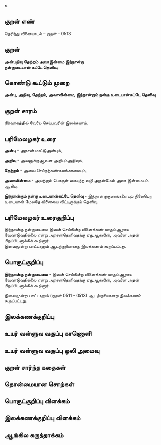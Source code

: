 உ

## குறள் எண் 

தெரிந்து வினையாடல்  – குறள் - 0513  

## குறள் 

**அன்பறிவு தேற்றம் அவாஇன்மை இந்நான்கு  
நன்குடையான் கட்டே தெளிவு.**

## கொண்டு கூட்டும் முறை

**அன்பு, அறிவு, தேற்றம், அவாவின்மை, இந்நான்கும் நன்கு உடையான்கட்டே தெளிவு**

## குறள் சாரம் 

நிர்வாகத்தில் வேலை செய்பவரின் இலக்கணம்.  

## பரிமேலழகர் உரை

**அன்பு** - அரசன் மாட்டுஅன்பும்,  

**அறிவு** - அவனுக்குஆவன அறியும்அறிவும்,  

**தேற்றம்** - அவை செய்தற்கண்கலங்காமையும்,  

**அவாவின்மை** - அவற்றால் பொருள் கையுற்ற வழி அதன்மேல் அவா இன்மையும் ஆகிய,  

**இந்நான்கும் நன்கு உடையான்கட்டே தெளிவு** - இந்நான்குகுணங்களையும் நிலைபெற உடையான் மேலதே வினையை விட்டிருக்கும் தெளிவு.   

## பரிமேலழகர் உரைகுறிப்பு   

இந்நான்கு நன்குடைமை இவன் செய்கின்ற வினைக்கண் யாதும்ஆராய வேண்டுவதில்லை என்று அரசன்தெளிவதற்கு ஏதுஆகலின், அவனை அதன் பிறப்பிடனாக்கிக் கூறினார்.  
இவைமூன்று பாட்டானும் ஆடற்குரியானது இலக்கணம் கூறப்பட்டது.  

## பொருட்குறிப்பு 

**இந்நான்கு நன்குடைமை** - இவன் செய்கின்ற வினைக்கண் யாதும்ஆராய வேண்டுவதில்லை என்று அரசன்தெளிவதற்கு ஏதுஆகலின், அவனை அதன் பிறப்பிடனாக்கிக் கூறினார். 

இவைமூன்று பாட்டானும் (குறள் 0511 - 0513) ஆடற்குரியானது இலக்கணம் கூறப்பட்டது.    

## இலக்கணக்குறிப்பு  


## உயர் வள்ளுவ வகுப்பு காணொளி


## உயர் வள்ளுவ வகுப்பு ஒலி அமைவு 

 
## குறள் சார்ந்த கதைகள் 


## தொன்மையான சொற்கள்


## பொருட்குறிப்பு விளக்கம்


## இலக்கணக்குறிப்பு விளக்கம்


## ஆங்கில கருத்தாக்கம் 


